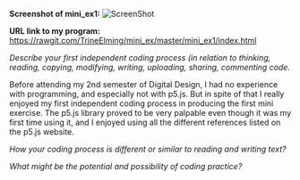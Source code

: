 **Screenshot of mini_ex1:**
![ScreenShot](https://github.com/TrineElming/mini_ex/blob/master/mini_ex1/mini_ex1.jpg?raw=true)



**URL link to my program:**
https://rawgit.com/TrineElming/mini_ex/master/mini_ex1/index.html



*Describe your first independent coding process (in relation to thinking, reading, copying, modifying, writing, uploading, sharing, commenting code.*

Before attending my 2nd semester of Digital Design, I had no experience with programming, and especially not with p5.js. But in spite of that I really enjoyed my first independent coding process in producing the first mini exercise. The p5.js library proved to be very palpable even though it was my first time using it, and I enjoyed using all the different references listed on the p5.js website.     


*How your coding process is different or similar to reading and writing text?*


*What might be the potential and possibility of coding practice?*

